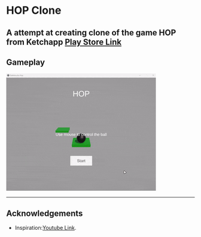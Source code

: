 # HOP Clone

A attempt at creating clone of the game HOP from Ketchapp [Play Store Link](https://play.google.com/store/apps/details?id=com.ketchapp.hop)
---
## Gameplay
![GiF](Preview/Hop_Gameplay.gif)

---

## Acknowledgements
- Inspiration:[Youtube Link](https://www.youtube.com/watch?v=ngv_E94ERQ4 ).

